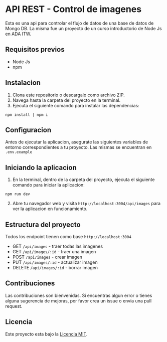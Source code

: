 # API REST - Control de imagenes

Esta es una api para controlar el flujo de datos de una base de datos de Mongo DB. La misma fue un proyecto de un curso introductorio de Node Js en ADA ITW.

## Requisitos previos

- Node Js
- npm

## Instalacion

1. Clona este repositorio o descargalo como archivo ZIP.
2. Navega hasta la carpeta del proyecto en la terminal.
3. Ejecuta el siguiente comando para instalar las dependencias:

`npm install | npm i`

## Configuracion

Antes de ejecutar la aplicacion, asegurate las siguientes variables de entorno correspondientes a tu proyecto.
Las mismas se encuentran en `.env.example`

## Iniciando la aplicacion

1. En la terminal, dentro de la carpeta del proyecto, ejecuta el siguiente comando para iniciar la aplicacion:

`npm run dev`

2. Abre tu navegador web y visita `http://localhost:3004/api/images` para ver la aplicacion en funcionamiento.

## Estructura del proyecto

Todos los endpoint tienen como base `http://localhost:3004`

- GET `/api/images`  -  traer todas las imagenes
- GET `/api/images/:id`  -  traer una imagen
- POST `/api/images`  -  crear imagen
- PUT `/api/images/:id`  -  actualizar imagen
- DELETE `/api/images/:id`  -  borrar imagen

## Contribuciones

Las contribuciones son bienvenidas. Si encuentras algun error o tienes alguna sugerencia de mejoras, por favor crea un issue o envia una pull request.

## Licencia

Este proyecto esta bajo la [Licencia MIT](https://opensource.org/licenses/MIT).